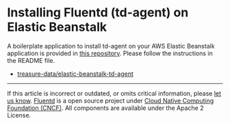 # Installing Fluentd (td-agent) on Elastic Beanstalk

A boilerplate application to install td-agent on your AWS Elastic
Beanstalk application is provided in [this
repository](https://github.com/treasure-data/elastic-beanstalk-td-agent).
Please follow the instructions in the README file.

-   [treasure-data/elastic-beanstalk-td-agent](https://github.com/treasure-data/elastic-beanstalk-td-agent)


------------------------------------------------------------------------


If this article is incorrect or outdated, or omits critical information,
please [let us know](https://github.com/fluent/fluentd-docs/issues?state=open).
[Fluentd](http://www.fluentd.org/) is a open source project under [Cloud
Native Computing Foundation (CNCF)](https://cncf.io/). All components
are available under the Apache 2 License.
